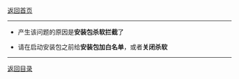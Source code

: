 [返回首页](./Home.md)
***

- 产生该问题的原因是**安装包杀软拦截**了

- 请在启动安装包之前给**安装包加白名单**，或者**关闭杀软**

***
[返回目录](/QuestionNAnswer/index.md)
